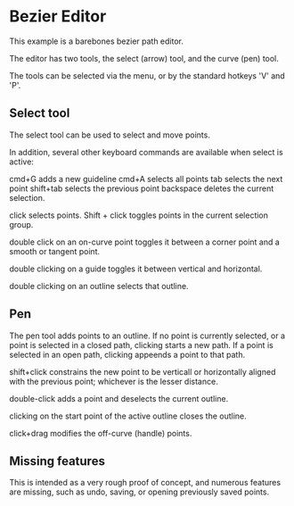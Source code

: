 # Bezier Editor

This example is a barebones bezier path editor.

The editor has two tools, the select (arrow) tool, and the curve (pen) tool.

The tools can be selected via the menu, or by the standard hotkeys 'V' and 'P'.

## Select tool

The select tool can be used to select and move points.

In addition, several other keyboard commands are available when select is
active:

cmd+G adds a new guideline
cmd+A selects all points
tab selects the next point
shift+tab selects the previous point
backspace deletes the current selection.


click selects points. Shift + click toggles points in the current selection
group.

double click on an on-curve point toggles it between a corner point and a smooth
or tangent point.

double clicking on a guide toggles it between vertical and horizontal.

double clicking on an outline selects that outline.

## Pen

The pen tool adds points to an outline. If no point is currently selected, or
a point is selected in a closed path, clicking starts a new path. If a point is
selected in an open path, clicking appeends a point to that path.

shift+click constrains the new point to be verticall or horizontally aligned
with the previous point; whichever is the lesser distance.

double-click adds a point and deselects the current outline.

clicking on the start point of the active outline closes the outline.

click+drag modifies the off-curve (handle) points.

## Missing features

This is intended as a very rough proof of concept, and numerous features are
missing, such as undo, saving, or opening previously saved points.
